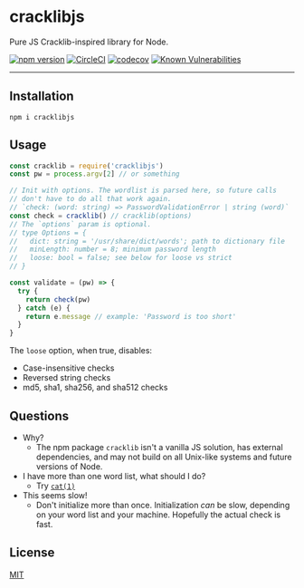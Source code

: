 # cracklibjs

Pure JS Cracklib-inspired library for Node.

[![npm version](https://img.shields.io/npm/v/cracklibjs.svg)](https://npm.im/cracklibjs) [![CircleCI](https://circleci.com/gh/zacanger/cracklibjs.svg?style=svg)](https://circleci.com/gh/zacanger/cracklibjs) [![codecov](https://codecov.io/gh/zacanger/cracklibjs/branch/master/graph/badge.svg)](https://codecov.io/gh/zacanger/cracklibjs) [![Known Vulnerabilities](https://snyk.io/test/github/zacanger/cracklibjs/badge.svg?targetFile=package.json)](https://snyk.io/test/github/zacanger/cracklibjs?targetFile=package.json)

--------

## Installation

`npm i cracklibjs`

## Usage

```javascript
const cracklib = require('cracklibjs')
const pw = process.argv[2] // or something

// Init with options. The wordlist is parsed here, so future calls
// don't have to do all that work again.
// `check: (word: string) => PasswordValidationError | string (word)`
const check = cracklib() // cracklib(options)
// The `options` param is optional.
// type Options = {
//   dict: string = '/usr/share/dict/words'; path to dictionary file
//   minLength: number = 8; minimum password length
//   loose: bool = false; see below for loose vs strict
// }

const validate = (pw) => {
  try {
    return check(pw)
  } catch (e) {
    return e.message // example: 'Password is too short'
  }
}
```

The `loose` option, when true, disables:
* Case-insensitive checks
* Reversed string checks
* md5, sha1, sha256, and sha512 checks

## Questions

* Why?
  * The npm package `cracklib` isn't a vanilla JS solution, has external
    dependencies, and may not build on all Unix-like systems and future versions
    of Node.
* I have more than one word list, what should I do?
  * Try [`cat(1)`](https://www.mankier.com/1/cat)
* This seems slow!
  * Don't initialize more than once. Initialization _can_ be slow, depending on
    your word list and your machine. Hopefully the actual check is fast.

## License

[MIT](./LICENSE.md)
